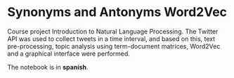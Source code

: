 # Synonyms and Antonyms Word2Vec
Course project Introduction to Natural Language Processing. The Twitter API was used to collect tweets in a time interval, and based on this, text pre-processing, topic analysis using term-document matrices, Word2Vec and a graphical interface were performed.

The notebook is in **spanish**.
